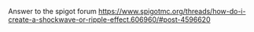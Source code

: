 Answer to the spigot forum https://www.spigotmc.org/threads/how-do-i-create-a-shockwave-or-ripple-effect.606960/#post-4596620
